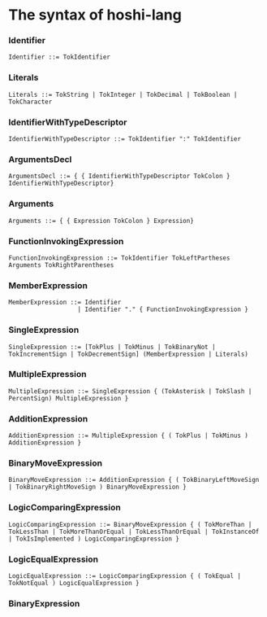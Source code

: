 # The syntax of hoshi-lang

### Identifier

```bnf
Identifier ::= TokIdentifier
```

### Literals

```bnf
Literals ::= TokString | TokInteger | TokDecimal | TokBoolean | TokCharacter
```

### IdentifierWithTypeDescriptor

```bnf
IdentifierWithTypeDescriptor ::= TokIdentifier ":" TokIdentifier 
```

### ArgumentsDecl

```bnf
ArgumentsDecl ::= { { IdentifierWithTypeDescriptor TokColon } IdentifierWithTypeDescriptor}
```

### Arguments

```bnf
Arguments ::= { { Expression TokColon } Expression}
```

### FunctionInvokingExpression

```bnf
FunctionInvokingExpression ::= TokIdentifier TokLeftPartheses Arguments TokRightParentheses
```

### MemberExpression

```bnf
MemberExpression ::= Identifier
                   | Identifier "." { FunctionInvokingExpression }
```

### SingleExpression

```bnf
SingleExpression ::= [TokPlus | TokMinus | TokBinaryNot | TokIncrementSign | TokDecrementSign] (MemberExpression | Literals) 
```

### MultipleExpression

```bnf
MultipleExpression ::= SingleExpression { (TokAsterisk | TokSlash | PercentSign) MultipleExpression }
```

### AdditionExpression

```bnf
AdditionExpression ::= MultipleExpression { ( TokPlus | TokMinus ) AdditionExpression } 
```

### BinaryMoveExpression

```bnf
BinaryMoveExpression ::= AdditionExpression { ( TokBinaryLeftMoveSign | TokBinaryRightMoveSign ) BinaryMoveExpression }
```

### LogicComparingExpression

```bnf
LogicComparingExpression ::= BinaryMoveExpression { ( TokMoreThan | TokLessThan | TokMoreThanOrEqual | TokLessThanOrEqual | TokInstanceOf | TokIsImplemented ) LogicComparingExpression }
```

### LogicEqualExpression

```bnf
LogicEqualExpression ::= LogicComparingExpression { ( TokEqual | TokNotEqual ) LogicEqualExpression }
```

### BinaryExpression

```bnf

```